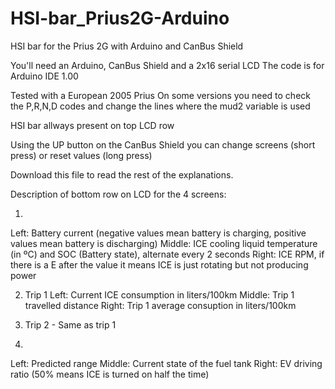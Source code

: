 # HSI-bar_Prius2G-Arduino
HSI bar for the Prius 2G with Arduino and CanBus Shield

You'll need an Arduino, CanBus Shield and a 2x16 serial LCD
The code is for Arduino IDE 1.00

Tested with a European 2005 Prius
On some versions you need to check the P,R,N,D codes and change the lines where the mud2 variable is used

HSI bar allways present on top LCD row

Using the UP button on the CanBus Shield you can change screens (short press) or reset values (long press)

Download this file to read the rest of the explanations.

Description of bottom row on LCD for the 4 screens:

1.
Left: Battery current (negative values mean battery is charging, positive values mean battery is discharging)
Middle: ICE cooling liquid temperature (in ºC) and SOC (Battery state), alternate every 2 seconds
Right: ICE RPM, if there is a E after the value it means ICE is just rotating but not producing power

2. Trip 1
Left: Current ICE consumption in liters/100km
Middle: Trip 1 travelled distance
Right: Trip 1 average consuption in liters/100km

3. Trip 2 - Same as trip 1

4. 
Left: Predicted range
Middle: Current state of the fuel tank
Right: EV driving ratio (50% means ICE is turned on half the time)



